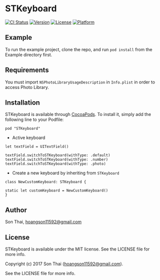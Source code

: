 # STKeyboard

[![CI Status](http://img.shields.io/travis/son11592/STKeyboard.svg?style=flat)](https://travis-ci.org/son11592/STKeyboard)
[![Version](https://img.shields.io/cocoapods/v/STKeyboard.svg?style=flat)](http://cocoapods.org/pods/STKeyboard)
[![License](https://img.shields.io/cocoapods/l/STKeyboard.svg?style=flat)](http://cocoapods.org/pods/STKeyboard)
[![Platform](https://img.shields.io/cocoapods/p/STKeyboard.svg?style=flat)](http://cocoapods.org/pods/STKeyboard)

## Example

To run the example project, clone the repo, and run `pod install` from the Example directory first.

## Requirements
You must import `NSPhotoLibraryUsageDescription` in `Info.plist` in order to access Photo Library.

## Installation

STKeyboard is available through [CocoaPods](http://cocoapods.org). To install
it, simply add the following line to your Podfile:

```
pod "STKeyboard"
```

- Active keyboard
```
let textField = UITextField()

textField.switchToSTKeyboard(withType: .default)
textField.switchToSTKeyboard(withType: .number)
textField.switchToSTKeyboard(withType: .photo)
```

- Create a new keyboard by inheriting from `STKeyboard`
```
class NewCustomKeyboard: STKeyboard {

static let customKeyboard = NewCustomKeyboard()
}
```

## Author

Son Thai, hoangson11592@gmail.com

## License

STKeyboard is available under the MIT license. See the LICENSE file for more info.

Copyright (c) 2017 Son Thai (hoangson11592@gmail.com).

See the LICENSE file for more info.

